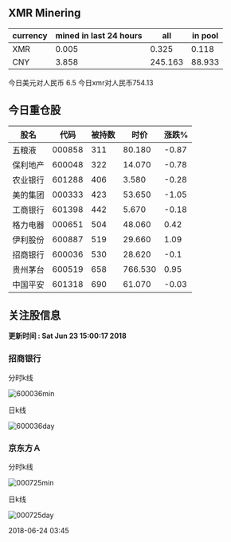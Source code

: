 ## XMR Minering

|currency|mined in last 24 hours|all|in pool|
|---|---|---|---|
|XMR|0.005|0.325|0.118|
|CNY|3.858|245.163|88.933|

今日美元对人民币 6.5	今日xmr对人民币754.13


## 今日重仓股 

|股名|代码|被持数|时价|涨跌%|
|---|---|---|---|---|
|五粮液|000858|311|80.180|-0.87|
|保利地产|600048|322|14.070|-0.78|
|农业银行|601288|406|3.580|-0.28|
|美的集团|000333|423|53.650|-1.05|
|工商银行|601398|442|5.670|-0.18|
|格力电器|000651|504|48.060|0.42|
|伊利股份|600887|519|29.660|1.09|
|招商银行|600036|530|28.620|-0.1|
|贵州茅台|600519|658|766.530|0.95|
|中国平安|601318|690|61.070|-0.03|

## 关注股信息
**更新时间 : Sat Jun 23 15:00:17 2018**
### 招商银行 
分时k线

![600036min](http://image.sinajs.cn/newchart/min/n/sh600036.gif)

日k线

![600036day](http://image.sinajs.cn/newchart/daily/n/sh600036.gif)

### 京东方Ａ 
分时k线

![000725min](http://image.sinajs.cn/newchart/min/n/sz000725.gif)

日k线

![000725day](http://image.sinajs.cn/newchart/daily/n/sz000725.gif)

2018-06-24 03:45
